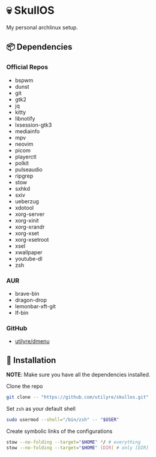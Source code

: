 # 💀 SkullOS

My personal archlinux setup.

## 📦 Dependencies

### Official Repos

- bspwm
- dunst
- git
- gtk2
- jq
- kitty
- libnotify
- lxsession-gtk3
- mediainfo
- mpv
- neovim
- picom
- playerctl
- polkit
- pulseaudio
- ripgrep
- stow
- sxhkd
- sxiv
- ueberzug
- xdotool
- xorg-server
- xorg-xinit
- xorg-xrandr
- xorg-xset
- xorg-xsetroot
- xsel
- xwallpaper
- youtube-dl
- zsh

### AUR

- brave-bin
- dragon-drop
- lemonbar-xft-git
- lf-bin

### GitHub

- [utilyre/dmenu](https://github.com/utilyre/dmenu)

## 🚦 Installation

**NOTE**: Make sure you have all the dependencies installed.

Clone the repo

```bash
git clone -- "https://github.com/utilyre/skullos.git"
```

Set `zsh` as your default shell

```bash
sudo usermod --shell="/bin/zsh" -- "$USER"
```

Create symbolic links of the configurations

```bash
stow --no-folding --target="$HOME" */ # everything
stow --no-folding --target="$HOME" [DIR] # only [DIR]
```
